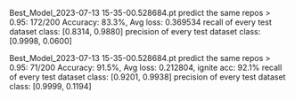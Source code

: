 Best_Model_2023-07-13 15-35-00.528684.pt
predict the same repos > 0.95: 172/200
Accuracy: 83.3%, Avg loss: 0.369534
recall of every test dataset class:  [0.8314, 0.9880]
precision of every test dataset class:  [0.9998, 0.0600]

Best_Model_2023-07-13 15-35-00.528684.pt
predict the same repos > 0.95: 71/200
Accuracy: 91.5%, Avg loss: 0.212804, ignite acc: 92.1%
recall of every test dataset class:  [0.9201, 0.9938]
precision of every test dataset class:  [0.9999, 0.1194]